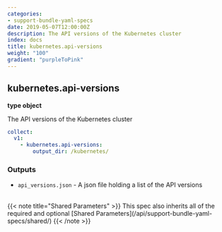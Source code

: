```yaml
---
categories:
- support-bundle-yaml-specs
date: 2019-05-07T12:00:00Z
description: The API versions of the Kubernetes cluster
index: docs
title: kubernetes.api-versions
weight: "100"
gradient: "purpleToPink"
---
```


## kubernetes.api-versions

**type object**

The API versions of the Kubernetes cluster


```yaml
collect:
  v1:
    - kubernetes.api-versions:
        output_dir: /kubernetes/
```


### Outputs

    
- `api_versions.json` - A json file holding a list of the API versions


<br>
{{< note title="Shared Parameters" >}}
This spec also inherits all of the required and optional [Shared Parameters](/api/support-bundle-yaml-specs/shared/)
{{< /note >}}

  